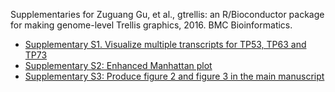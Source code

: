 
Supplementaries for Zuguang Gu, et al., gtrellis: an R/Bioconductor package for making genome-level Trellis graphics, 2016. BMC Bioinformatics.

- [Supplementary S1. Visualize multiple transcripts for TP53, TP63 and TP73](http://jokergoo.github.com/supplementary/gtrellis/additional_file_1/supplS1.html)
- [Supplementary S2: Enhanced Manhattan plot](http://jokergoo.github.com/supplementary/gtrellis/additional_file_2/supplS2.html)
- [Supplementary S3: Produce figure 2 and figure 3 in the main manuscript](http://jokergoo.github.com/supplementary/gtrellis/additional_file_3/supplS3.html)
